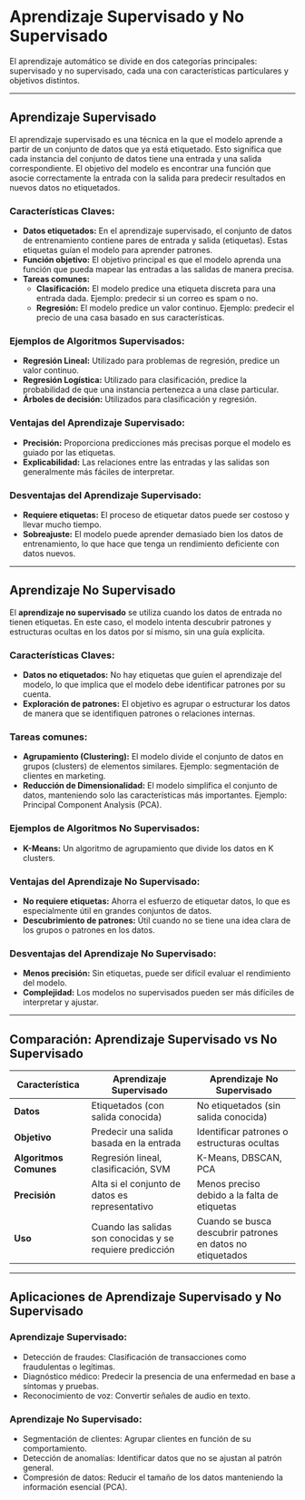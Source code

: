 
# **Aprendizaje Supervisado y No Supervisado**

El aprendizaje automático se divide en dos categorías principales: supervisado y no supervisado, cada una con características particulares y objetivos distintos.

---

## **Aprendizaje Supervisado** 

El aprendizaje supervisado es una técnica en la que el modelo aprende a partir de un conjunto de datos que ya está etiquetado. Esto significa que cada instancia del conjunto de datos tiene una entrada y una salida correspondiente. El objetivo del modelo es encontrar una función que asocie correctamente la entrada con la salida para predecir resultados en nuevos datos no etiquetados.

### **Características Claves:**
- **Datos etiquetados:** En el aprendizaje supervisado, el conjunto de datos de entrenamiento contiene pares de entrada y salida (etiquetas). Estas etiquetas guían el modelo para aprender patrones.
- **Función objetivo:** El objetivo principal es que el modelo aprenda una función que pueda mapear las entradas a las salidas de manera precisa.
- **Tareas comunes:**
  - **Clasificación:** El modelo predice una etiqueta discreta para una entrada dada. Ejemplo: predecir si un correo es spam o no.
  - **Regresión:** El modelo predice un valor continuo. Ejemplo: predecir el precio de una casa basado en sus características.

### **Ejemplos de Algoritmos Supervisados:**
- **Regresión Lineal:** Utilizado para problemas de regresión, predice un valor continuo.
- **Regresión Logística:** Utilizado para clasificación, predice la probabilidad de que una instancia pertenezca a una clase particular.
- **Árboles de decisión:** Utilizados para clasificación y regresión.

### **Ventajas del Aprendizaje Supervisado:**
- **Precisión:** Proporciona predicciones más precisas porque el modelo es guiado por las etiquetas.
- **Explicabilidad:** Las relaciones entre las entradas y las salidas son generalmente más fáciles de interpretar.

### **Desventajas del Aprendizaje Supervisado:**
- **Requiere etiquetas:** El proceso de etiquetar datos puede ser costoso y llevar mucho tiempo.
- **Sobreajuste:** El modelo puede aprender demasiado bien los datos de entrenamiento, lo que hace que tenga un rendimiento deficiente con datos nuevos.

---

## **Aprendizaje No Supervisado**

El **aprendizaje no supervisado** se utiliza cuando los datos de entrada no tienen etiquetas. En este caso, el modelo intenta descubrir patrones y estructuras ocultas en los datos por sí mismo, sin una guía explícita.

### **Características Claves:**
- **Datos no etiquetados:** No hay etiquetas que guíen el aprendizaje del modelo, lo que implica que el modelo debe identificar patrones por su cuenta.
- **Exploración de patrones:** El objetivo es agrupar o estructurar los datos de manera que se identifiquen patrones o relaciones internas.

### **Tareas comunes:**
- **Agrupamiento (Clustering):** El modelo divide el conjunto de datos en grupos (clusters) de elementos similares. Ejemplo: segmentación de clientes en marketing.
- **Reducción de Dimensionalidad:** El modelo simplifica el conjunto de datos, manteniendo solo las características más importantes. Ejemplo: Principal Component Analysis (PCA).

### **Ejemplos de Algoritmos No Supervisados:**
- **K-Means:** Un algoritmo de agrupamiento que divide los datos en K clusters.

### **Ventajas del Aprendizaje No Supervisado:**
- **No requiere etiquetas:** Ahorra el esfuerzo de etiquetar datos, lo que es especialmente útil en grandes conjuntos de datos.
- **Descubrimiento de patrones:** Útil cuando no se tiene una idea clara de los grupos o patrones en los datos.

### **Desventajas del Aprendizaje No Supervisado:**
- **Menos precisión:** Sin etiquetas, puede ser difícil evaluar el rendimiento del modelo.
- **Complejidad:** Los modelos no supervisados pueden ser más difíciles de interpretar y ajustar.

---

## **Comparación: Aprendizaje Supervisado vs No Supervisado**

| **Característica**           | **Aprendizaje Supervisado**                                           | **Aprendizaje No Supervisado**                                   |
|------------------------------|----------------------------------------------------------------------|------------------------------------------------------------------|
| **Datos**                    | Etiquetados (con salida conocida)                                    | No etiquetados (sin salida conocida)                             |
| **Objetivo**                 | Predecir una salida basada en la entrada                             | Identificar patrones o estructuras ocultas                       |
| **Algoritmos Comunes**       | Regresión lineal, clasificación, SVM                                 | K-Means, DBSCAN, PCA                                             |
| **Precisión**                | Alta si el conjunto de datos es representativo                       | Menos preciso debido a la falta de etiquetas                     |
| **Uso**                      | Cuando las salidas son conocidas y se requiere predicción            | Cuando se busca descubrir patrones en datos no etiquetados       |

---

## **Aplicaciones de Aprendizaje Supervisado y No Supervisado**

### **Aprendizaje Supervisado:**
- Detección de fraudes: Clasificación de transacciones como fraudulentas o legítimas.
- Diagnóstico médico: Predecir la presencia de una enfermedad en base a síntomas y pruebas.
- Reconocimiento de voz: Convertir señales de audio en texto.
  
### **Aprendizaje No Supervisado:**
- Segmentación de clientes: Agrupar clientes en función de su comportamiento.
- Detección de anomalías: Identificar datos que no se ajustan al patrón general.
- Compresión de datos: Reducir el tamaño de los datos manteniendo la información esencial (PCA).

